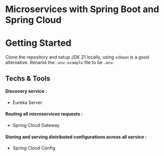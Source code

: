 # Microservices with Spring Boot and Spring Cloud

# Getting Started

Clone the repository and setup JDK 21 locally, using `sdkman` is a good alternative.
Rename the `.env.example` file to be `.env`.

## Techs & Tools

#### Discovery service :
* Eureka Server
#### Routing all microservices requests :
* Spring Cloud Gateway
#### Storing and serving distributed configurations across all service :
* Spring Cloud Config
